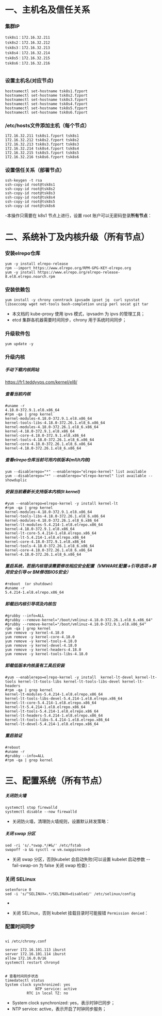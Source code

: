
# 一、主机名及信任关系

### 集群IP

```
tsk8s1：172.16.32.211
tsk8s2：172.16.32.212
tsk8s3：172.16.32.213
tsk8s4：172.16.32.214
tsk8s5：172.16.32.215
tsk8s6：172.16.32.216


```



### 设置主机名(对应节点)

```
hostnamectl set-hostname tsk8s1.fzport
hostnamectl set-hostname tsk8s2.fzport
hostnamectl set-hostname tsk8s3.fzport
hostnamectl set-hostname tsk8s4.fzport
hostnamectl set-hostname tsk8s5.fzport
hostnamectl set-hostname tsk8s6.fzport
```

### /etc/hosts文件添加主机（每个节点）

```
172.16.32.211 tsk8s1.fzport tsk8s1
172.16.32.212 tsk8s2.fzport tsk8s2
172.16.32.213 tsk8s3.fzport tsk8s3
172.16.32.214 tsk8s4.fzport tsk8s4
172.16.32.215 tsk8s5.fzport tsk8s5
172.16.32.216 tsk8s6.fzport tsk8s6
```

### 设置信任关系（部署节点）

```
ssh-keygen -t rsa 
ssh-copy-id root@tsk8s1
ssh-copy-id root@tsk8s2
ssh-copy-id root@tsk8s3
ssh-copy-id root@tsk8s4
ssh-copy-id root@tsk8s5
ssh-copy-id root@tsk8s6
```
-本操作只需要在 k8s1 节点上进行，设置 root 账户可以无密码登录**所有节点**：

# 二、系统补丁及内核升级（所有节点）


### 安装elrepo仓库

```
yum -y install elrepo-release
rpm --import https://www.elrepo.org/RPM-GPG-KEY-elrepo.org
yum -y install https://www.elrepo.org/elrepo-release-8.el8.elrepo.noarch.rpm
```

### 安装依赖包

```
yum install -y chrony conntrack ipvsadm ipset jq  curl sysstat libseccomp wget net-tools bash-completion unzip perl socat git tar
```

- 本文档的 kube-proxy 使用 ipvs 模式，ipvsadm 为 ipvs 的管理工具；
- etcd 集群各机器需要时间同步，chrony 用于系统时间同步；

### 升级软件包    

```
yum update -y
```

### 升级内核 

##### 手动下载内核网站

https://fr1.teddyvps.com/kernel/el8/

##### 查看当前内核

```
#uname -r
4.18.0-372.9.1.el8.x86_64
#rpm -qa | grep kernel
kernel-modules-4.18.0-372.9.1.el8.x86_64
kernel-tools-libs-4.18.0-372.26.1.el8_6.x86_64
kernel-modules-4.18.0-372.26.1.el8_6.x86_64
kernel-4.18.0-372.9.1.el8.x86_64
kernel-core-4.18.0-372.9.1.el8.x86_64
kernel-tools-4.18.0-372.26.1.el8_6.x86_64
kernel-core-4.18.0-372.26.1.el8_6.x86_64
kernel-4.18.0-372.26.1.el8_6.x86_64

```

#####  查看elrepo仓库当前可用内核版本(ml\lt内核)

```
yum --disablerepo="*" --enablerepo="elrepo-kernel" list available
yum --disablerepo="*" --enablerepo="elrepo-kernel" list available --showduplic
```

##### 安装当前最新长支持版本内核(lt kernel)

```
#yum --enablerepo=elrepo-kernel -y install kernel-lt
#rpm -qa | grep kernel
kernel-modules-4.18.0-372.9.1.el8.x86_64
kernel-tools-libs-4.18.0-372.26.1.el8_6.x86_64
kernel-modules-4.18.0-372.26.1.el8_6.x86_64
kernel-lt-modules-5.4.214-1.el8.elrepo.x86_64
kernel-4.18.0-372.9.1.el8.x86_64
kernel-lt-core-5.4.214-1.el8.elrepo.x86_64
kernel-lt-5.4.214-1.el8.elrepo.x86_64
kernel-core-4.18.0-372.9.1.el8.x86_64
kernel-tools-4.18.0-372.26.1.el8_6.x86_64
kernel-core-4.18.0-372.26.1.el8_6.x86_64
kernel-4.18.0-372.26.1.el8_6.x86_64
```

##### 重启系统，若报内核错误需要修改相应安全配置（VMWARE配置->引导选项->禁用安全引导 or BM修改BIOS安全）

```
#reboot  (or shutdown)
#uname -r
5.4.214-1.el8.elrepo.x86_64
```



#####  卸载旧内核引导项及内核包

```
#grubby --info=ALL
#grubby --remove-kernel="/boot/vmlinuz-4.18.0-372.26.1.el8_6.x86_64"
#grubby --remove-kernel="/boot/vmlinuz-4.18.0-372.9.1.el8.x86_64"
rpm -qa | grep kernel
yum remove -y kernel-4.18.0
yum remove -y kernel-core-4.18.0
yum remove -y kernel-tools-4.18.0
yum remove -y kernel-devel-4.18.0
yum remove -y kernel-headers-4.18.0
yum remove -y kernel-tools-libs-4.18.0
```

##### 卸载低版本内核虽有工具后安装

```
#yum --enablerepo=elrepo-kernel -y install  kernel-lt-devel kernel-lt-tools kernel-lt-tools-libs kernel-lt-tools-libs-devel kernel-lt-headers
#rpm -qa | grep kernel
kernel-lt-modules-5.4.214-1.el8.elrepo.x86_64
kernel-lt-tools-libs-devel-5.4.214-1.el8.elrepo.x86_64
kernel-lt-core-5.4.214-1.el8.elrepo.x86_64
kernel-lt-5.4.214-1.el8.elrepo.x86_64
kernel-lt-tools-5.4.214-1.el8.elrepo.x86_64
kernel-lt-headers-5.4.214-1.el8.elrepo.x86_64
kernel-lt-tools-libs-5.4.214-1.el8.elrepo.x86_64
kernel-lt-devel-5.4.214-1.el8.elrepo.x86_64

```

#####  重启验证

```
#reboot
#uname -r
#grubby --info=ALL
#rpm -qa | grep kernel
```




# 三、配置系统（所有节点）



#####  关闭防火墙



```
systemctl stop firewalld
systemctl disable --now firewalld
```
- 关闭防火墙，清理防火墙规则，设置默认转发策略：


#####  关闭 swap 分区

```
sed -ri 's/.*swap.*/#&/' /etc/fstab
swapoff -a && sysctl -w vm.swappiness=0
```
- 关闭 swap 分区，否则kubelet 会启动失败(可以设置 kubelet 启动参数 --fail-swap-on 为 false 关闭 swap 检查)：



### 关闭 SELinux


```
setenforce 0
sed -i 's/^SELINUX=.*/SELINUX=disabled/' /etc/selinux/config
```
-

- 关闭 SELinux，否则 kubelet 挂载目录时可能报错 `Permission denied`：


### 配置时间同步

```

vi /etc/chrony.conf

server 172.16.101.113 iburst
server 172.16.101.114 iburst
allow 172.16.0.0/16
systemctl restart chronyd


# 查看时间同步状态
timedatectl status
System clock synchronized: yes
              NTP service: active
          RTC in local TZ: no

```
- System clock synchronized: yes，表示时钟已同步；
- NTP service: active，表示开启了时钟同步服务；




